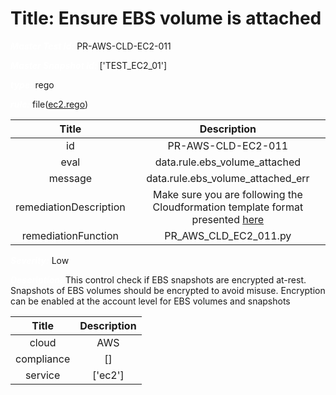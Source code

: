



# Title: Ensure EBS volume is attached


***<font color="white">Master Test Id:</font>*** PR-AWS-CLD-EC2-011

***<font color="white">Master Snapshot Id:</font>*** ['TEST_EC2_01']

***<font color="white">type:</font>*** rego

***<font color="white">rule:</font>*** file([ec2.rego])  
  
  
  
  

|Title|Description|
| :---: | :---: |
|id|PR-AWS-CLD-EC2-011|
|eval|data.rule.ebs_volume_attached|
|message|data.rule.ebs_volume_attached_err|
|remediationDescription|Make sure you are following the Cloudformation template format presented <a href='https://docs.aws.amazon.com/cli/latest/reference/ec2/describe-volumes.html' target='_blank'>here</a>|
|remediationFunction|PR_AWS_CLD_EC2_011.py|


***<font color="white">Severity:</font>*** Low

***<font color="white">Description:</font>*** This control check if EBS snapshots are encrypted at-rest. Snapshots of EBS volumes should be encrypted to avoid misuse. Encryption can be enabled at the account level for EBS volumes and snapshots  
  
  

|Title|Description|
| :---: | :---: |
|cloud|AWS|
|compliance|[]|
|service|['ec2']|



[ec2.rego]: https://github.com/prancer-io/prancer-compliance-test/tree/master/aws/cloud/ec2.rego
